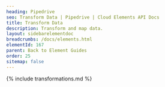 ```yaml
---
heading: Pipedrive
seo: Transform Data | Pipedrive | Cloud Elements API Docs
title: Transform Data
description: Transform and map data.
layout: sidebarelementdoc
breadcrumbs: /docs/elements.html
elementId: 167
parent: Back to Element Guides
order: 25
sitemap: false
---
```


{% include transformations.md %}
